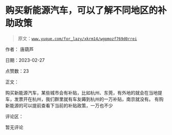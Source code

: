# 购买新能源汽车，可以了解不同地区的补助政策

> 原文：[`www.yuque.com/for_lazy/xkrm14/wgpmozf769d0rrei`](https://www.yuque.com/for_lazy/xkrm14/wgpmozf769d0rrei)



作者： 唐葫芦 

日期：2023-02-27 

点赞数：23 

正文： 

购买新能源汽车，某些城市会有补贴，比如杭州、东莞，有外地的就会在当地提车，发票开在杭州，我们群里就有车友薅到杭州的一万补贴，南京就没有。 有购新能源的可以提前查看下当前的补贴政策，一万也不少 

评论区： 

暂无评论 

